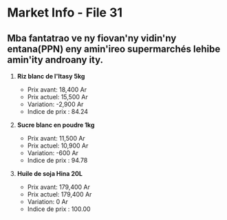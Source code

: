 # Market Info - File 31

## Mba fantatrao ve ny fiovan'ny vidin'ny entana(PPN) eny amin'ireo supermarchés lehibe amin'ity androany ity.

1. **Riz blanc de l'Itasy 5kg**
   - Prix avant: 18,400 Ar
   - Prix actuel: 15,500 Ar
   - Variation: -2,900 Ar
   - Indice de prix : 84.24

2. **Sucre blanc en poudre 1kg**
   - Prix avant: 11,500 Ar
   - Prix actuel: 10,900 Ar
   - Variation: -600 Ar
   - Indice de prix : 94.78

3. **Huile de soja Hina 20L**
   - Prix avant: 179,400 Ar
   - Prix actuel: 179,400 Ar
   - Variation: 0 Ar
   - Indice de prix : 100.00

